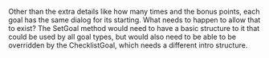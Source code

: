 Other than the extra details like how many times and the bonus points, each goal has the same dialog for its starting. What needs to happen to allow that to exist? 
The SetGoal method would need to have a basic structure to it that could be used by all goal types, but would also need to be able to be overridden by the ChecklistGoal, which needs a different intro structure. 
